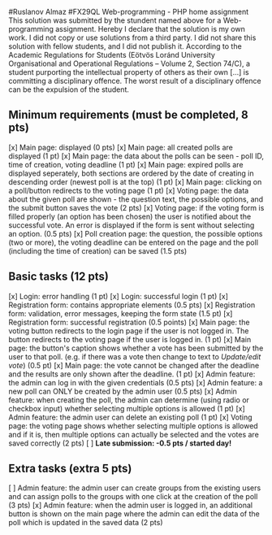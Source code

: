 #Ruslanov Almaz
#FX29QL
Web-programming - PHP home assignment
This solution was submitted by the stundent named above for a Web-programming assignment.
Hereby I declare that the solution is my own work. I did not copy or use solutions from a third party. I did not share this solution with fellow students, and I did not publish it. 
According to the Academic Regulations for Students (Eötvös Loránd University Organisational and Operational Regulations – Volume 2, Section 74/C), a student purporting the intellectual property of others as their own [...] is committing a disciplinary offence.
The worst result of a disciplinary offence can be the expulsion of the student.

## Minimum requirements (must be completed, 8 pts)

[x] Main page: displayed (0 pts)
[x] Main page: all created polls are displayed (1 pt)
[x] Main page: the data about the polls can be seen - poll ID, time of creation, voting deadline (1 pt)
[x] Main page: expired polls are displayed seperately, both sections are ordered by the date of creating in descending order (newest poll is at the top) (1 pt)
[x] Main page: clicking on a poll/button redirects to the voting page (1 pt)
[x] Voting page: the data about the given poll are shown - the question text, the possible options, and the submit button saves the vote (2 pts)
[x] Voting page: if the voting form is filled properly (an option has been chosen) the user is notified about the successful vote. An error is displayed if the form is sent without selecting an option. (0.5 pts)
[x] Poll creation page: the question, the possible options (two or more), the voting deadline can be entered on the page and the poll (including the time of creation) can be saved (1.5 pts)

## Basic tasks (12 pts)

[x] Login: error handling (1 pt)
[x] Login: successful login (1 pt)
[x] Registration form: contains appropriate elements (0.5 pts)
[x] Registration form: validation, error messages, keeping the form state (1.5 pt)
[x] Registration form: successful registration (0.5 points)
[x] Main page: the voting button redirects to the login page if the user is not logged in. The button redirects to the voting page if the user is logged in. (1 pt)
[x] Main page: the button's caption shows whether a vote has been submitted by the user to that poll. (e.g. if there was a vote then change to text to *Update/edit vote*) (0.5 pt)
[x] Main page: the vote cannot be changed after the deadline and the results are only shown after the deadline. (1 pt)
[x] Admin feature: the admin can log in with the given credentials (0.5 pts)
[x] Admin feature: a new poll can ONLY be created by the admin user (0.5 pts)
[x] Admin feature: when creating the poll, the admin can determine (using radio or checkbox input) whether selecting multiple options is allowed (1 pt)
[x] Admin feature: the admin user can delete an existing poll (1 pt)
[x] Voting page: the voting page shows whether selecting multiple options is allowed and if it is, then multiple options can actually be selected and the votes are saved correctly (2 pts)
[ ] **Late submission: -0.5 pts / started day!**

## Extra tasks (extra 5 pts)

[ ] Admin feature: the admin user can create groups from the existing users and can assign polls to the groups with one click at the creation of the poll (3 pts)
[x] Admin feature: when the admin user is logged in, an additional button is shown on the main page where the admin can edit the data of the poll which is updated in the saved data (2 pts)
